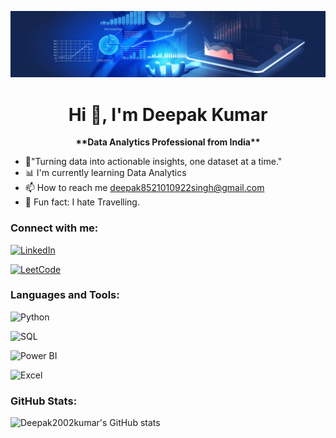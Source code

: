 
![E-R.png](https://raw.githubusercontent.com/Deepak2002kumar/Deepak2002kumar/main/data-analytics.png)
<h1 align="center">Hi 👋, I'm Deepak Kumar</h1>
<p align="center"><strong>**Data Analytics Professional from India**</strong></p>


- 🌟"Turning data into actionable insights, one dataset at a time."  
- 📊 I'm currently learning Data Analytics  
- 📫 How to reach me [deepak8521010922singh@gmail.com](mailto:deepak8521010922singh@gmail.com)  
- 🎉 Fun fact: I hate Travelling.

### Connect with me:
[![LinkedIn](https://img.shields.io/badge/LinkedIn-blue?logo=linkedin&logoColor=white)](https://www.linkedin.com/in/deepak-kumar-138110241/)

[![LeetCode](https://img.shields.io/badge/LeetCode-GREEN?logo=leetcode&logoColor=white)](https://leetcode.com/u/Deepak_singh123/)


### Languages and Tools:
![Python](https://img.shields.io/badge/Python-blue?logo=python&logoColor=white)

![SQL](https://img.shields.io/badge/SQL-red?logo=sqlite&logoColor=white)

![Power BI](https://img.shields.io/badge/Power%20BI-yellow?logo=power-bi&logoColor=white)

![Excel](https://img.shields.io/badge/Excel-GREEN?logo=microsoft-excel&logoColor=white)




### GitHub Stats:
![Deepak2002kumar's GitHub stats](https://github-readme-stats.vercel.app/api?username=Deepak2002kumar&show_icons=true&theme=white)


